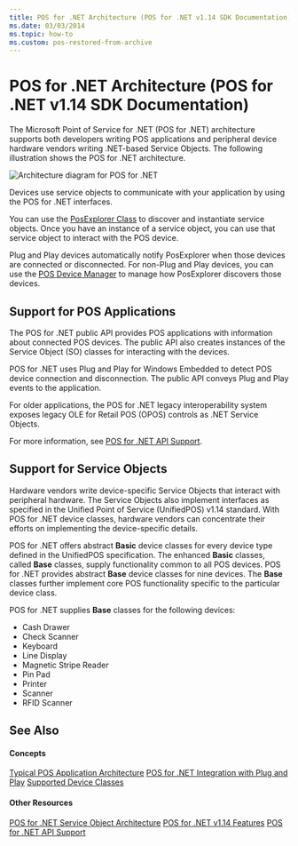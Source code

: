 ```yaml
---
title: POS for .NET Architecture (POS for .NET v1.14 SDK Documentation)
ms.date: 03/03/2014
ms.topic: how-to
ms.custom: pos-restored-from-archive
---
```


# POS for .NET Architecture (POS for .NET v1.14 SDK Documentation)

The Microsoft Point of Service for .NET (POS for .NET) architecture supports both developers writing POS applications and peripheral device hardware vendors writing .NET-based Service Objects. The following illustration shows the POS for .NET architecture.

![Architecture diagram for POS for .NET](images/Bb429017.f5273f6b-368c-4f58-9e95-db5b9deb380a(en-US,WinEmbedded.4).png "Architecture diagram for POS for .NET")

Devices use service objects to communicate with your application by using the POS for .NET interfaces.

You can use the [PosExplorer Class](posexplorer-class.md) to discover and instantiate service objects. Once you have an instance of a service object, you can use that service object to interact with the POS device.

Plug and Play devices automatically notify PosExplorer when those devices are connected or disconnected. For non-Plug and Play devices, you can use the [POS Device Manager](pos-device-manager.md) to manage how PosExplorer discovers those devices.

## Support for POS Applications

The POS for .NET public API provides POS applications with information about connected POS devices. The public API also creates instances of the Service Object (SO) classes for interacting with the devices.

POS for .NET uses Plug and Play for Windows Embedded to detect POS device connection and disconnection. The public API conveys Plug and Play events to the application.

For older applications, the POS for .NET legacy interoperability system exposes legacy OLE for Retail POS (OPOS) controls as .NET Service Objects.

For more information, see [POS for .NET API Support](pos-for-net-api-support.md).

## Support for Service Objects

Hardware vendors write device-specific Service Objects that interact with peripheral hardware. The Service Objects also implement interfaces as specified in the Unified Point of Service (UnifiedPOS) v1.14 standard. With POS for .NET device classes, hardware vendors can concentrate their efforts on implementing the device-specific details.

POS for .NET offers abstract **Basic** device classes for every device type defined in the UnifiedPOS specification. The enhanced **Basic** classes, called **Base** classes, supply functionality common to all POS devices. POS for .NET provides abstract **Base** device classes for nine devices. The **Base** classes further implement core POS functionality specific to the particular device class.

POS for .NET supplies **Base** classes for the following devices:

- Cash Drawer
- Check Scanner
- Keyboard
- Line Display
- Magnetic Stripe Reader
- Pin Pad
- Printer
- Scanner
- RFID Scanner

## See Also

#### Concepts

[Typical POS Application Architecture](typical-pos-application-architecture.md)
[POS for .NET Integration with Plug and Play](pos-for-net-integration-with-plug-and-play.md)
[Supported Device Classes](supported-device-classes.md)

#### Other Resources

[POS for .NET Service Object Architecture](pos-for-net-service-object-architecture.md)
[POS for .NET v1.14 Features](pos-for-net-v1141-features.md)
[POS for .NET API Support](pos-for-net-api-support.md)
